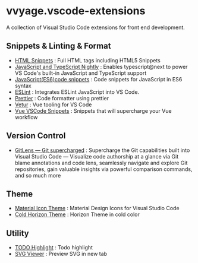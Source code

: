 # vvyage.vscode-extensions
A collection of Visual Studio Code extensions for front end development.

## Snippets & Linting & Format
- [HTML Snippets](https://marketplace.visualstudio.com/items?itemName=abusaidm.html-snippets) : Full HTML tags including HTML5 Snippets
- [JavaScript and TypeScript Nightly](https://marketplace.visualstudio.com/items?itemName=ms-vscode.vscode-typescript-next) : Enables typescript@next to power VS Code's built-in JavaScript and TypeScript support
- [JavaScript(ES6)code snippets](https://marketplace.visualstudio.com/items?itemName=xabikos.JavaScriptSnippets) : Code snippets for JavaScript in ES6 syntax
- [ESLint](https://marketplace.visualstudio.com/items?itemName=dbaeumer.vscode-eslint) : Integrates ESLint JavaScript into VS Code.
- [Prettier](https://marketplace.visualstudio.com/items?itemName=esbenp.prettier-vscode) : Code formatter using prettier
- [Vetur](https://marketplace.visualstudio.com/items?itemName=octref.vetur) : Vue tooling for VS Code
- [Vue VSCode Snippets](https://marketplace.visualstudio.com/items?itemName=sdras.vue-vscode-snippets) : Snippets that will supercharge your Vue workflow

## Version Control
- [GitLens — Git supercharged](https://marketplace.visualstudio.com/items?itemName=eamodio.gitlens) : Supercharge the Git capabilities built into Visual Studio Code — Visualize code authorship at a glance via Git blame annotations and code lens, seamlessly navigate and explore Git repositories, gain valuable insights via powerful comparison commands, and so much more

## Theme
- [Material Icon Theme](https://marketplace.visualstudio.com/items?itemName=PKief.material-icon-theme) : Material Design Icons for Visual Studio Code
- [Cold Horizon Theme](https://marketplace.visualstudio.com/items?itemName=vincentfiestada.cold-horizon-vscode) : Horizon Theme in cold color

## Utility
- [TODO Highlight](https://marketplace.visualstudio.com/items?itemName=Gruntfuggly.todo-tree) : Todo highlight
- [SVG Viewer](https://marketplace.visualstudio.com/items?itemName=cssho.vscode-svgviewer) : Preview SVG in new tab
